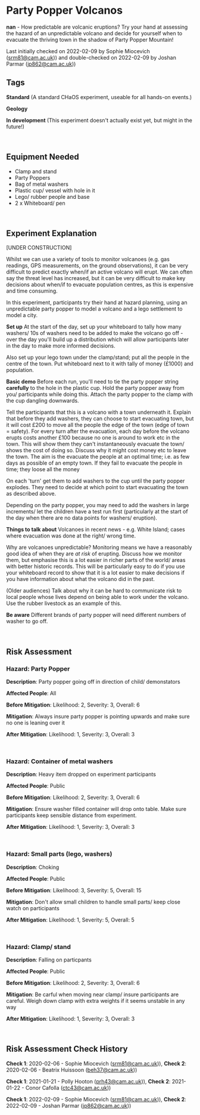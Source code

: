 # Party Popper Volcanos

**nan** - How predictable are volcanic eruptions? Try your hand at assessing the hazard of an unpredictable volcano and decide for yourself when to evacuate the thriving town in the shadow of Party Popper Mountain!

Last initially checked on 2022-02-09 by Sophie Miocevich (srm81@cam.ac.uk)) and double-checked on 2022-02-09 by Joshan Parmar (jp862@cam.ac.uk))

## Tags
<!--- Start Tags (DO NOT REMOVE THIS COMMENT) --->

**Standard** (A standard CHaOS experiment, useable for all hands-on events.)

**Geology**

**In development** (This experiment doesn't actually exist yet, but might in the future!)
<!--- End Tags (DO NOT REMOVE THIS COMMENT) --->

<br/>

## Equipment Needed 
- Clamp and stand
- Party Poppers
- Bag of metal washers
- Plastic cup/ vessel with hole in it
- Lego/ rubber people and base
- 2 x Whiteboard/ pen

<br/>

## Experiment Explanation 

[UNDER CONSTRUCTION]

Whilst we can use a variety of tools to monitor volcanoes (e.g. gas readings, GPS measurements, on the ground observations), it can be very difficult to predict exactly when/if an active volcano will erupt. We can often say the threat level has increased, but it can be very difficult to make key decisions about when/if to evacuate population centres, as this is expensive and time consuming. 

In this experiment, participants try their hand at hazard planning, using an unpredictable party popper to model a volcano and a lego settlement to model a city. 

**Set up**
At the start of the day, set up your whiteboard to tally how many washers/ 10s of washers need to be added to make the volcano go off - over the day you'll build up a distribution which will allow participants later in the day to make more informed decisions.

Also set up your lego town under the clamp/stand; put all the people in the centre of the town. Put whiteboard next to it with tally of money (£1000) and population. 

**Basic demo**
Before each run, you'll need to tie the party popper string  **carefully**  to the hole in the plastic cup. Hold the party popper away from you/ participants while doing this. Attach the party popper to the clamp with the cup dangling downwards. 

Tell the participants that this is a volcano with a town underneath it. Explain that before they add washers, they can choose to start evacuating town, but it will cost £200 to move all the people the edge of the town (edge of town = safety). For every turn after the evacuation, each day before the volcano erupts costs another £100 because no one is around to work etc in the town. This will show them they can't instantaneously evacuate the town/ shows the cost of doing so. Discuss why it might cost money etc to leave the town. The aim is the evacuate the people at an optimal time; i.e. as few days as possible of an empty town. If they fail to evacuate the people in time; they loose all the money

On each 'turn' get them to add washers to the cup until the party popper explodes. They need to decide at which point to start evacuating the town as described above. 

Depending on the party popper, you may need to add the washers in large increments/ let the children have a test run first (particularly at the start of the day when there are no data points for washers/ eruption).

 **Things to talk about** 
Volcanoes in recent news - e.g. White Island; cases where evacuation was done at the right/ wrong time. 

Why are volcanoes unpredictable? Monitoring means we have a reasonably good idea of when they are *at risk* of erupting. Discuss how we monitor them, but emphasise this is a lot easier in richer parts of the world/ areas with better historic records. This will be particularly easy to do if you use your whiteboard record to show that it is a lot easier to make decisions if you have information about what the volcano did in the past. 

(Older audiences) Talk about why it can be hard to communicate risk to local people whose lives depend on being able to work under the volcano. Use the rubber livestock as an example of this.

 **Be aware** 
Different brands of party popper will need different numbers of washer to go off.






<br/>

## Risk Assessment

### **Hazard**: Party Popper

**Description**: Party popper going off in direction of child/ demonstators

**Affected People**: All

**Before Mitigation**: Likelihood: 2, Severity: 3, Overall: 6

**Mitigation**: Always insure party popper is pointing upwards and make sure no one is leaning over it

**After Mitigation**: Likelihood: 1, Severity: 3, Overall: 3

<br/>

### **Hazard**: Container of metal washers

**Description**: Heavy item dropped on experiment participants

**Affected People**: Public

**Before Mitigation**: Likelihood: 2, Severity: 3, Overall: 6

**Mitigation**: Ensure washer filled container will drop onto table. Make sure participants keep sensible distance from experiment.

**After Mitigation**: Likelihood: 1, Severity: 3, Overall: 3

<br/>

### **Hazard**: Small parts (lego, washers)

**Description**: Choking

**Affected People**: Public

**Before Mitigation**: Likelihood: 3, Severity: 5, Overall: 15

**Mitigation**: Don't allow small children to handle small parts/ keep close watch on participants

**After Mitigation**: Likelihood: 1, Severity: 5, Overall: 5

<br/>

### **Hazard**: Clamp/ stand

**Description**: Falling on particpants

**Affected People**: Public

**Before Mitigation**: Likelihood: 2, Severity: 3, Overall: 6

**Mitigation**: Be carful when moving near clamp/ insure participants are careful. Weigh down clamp with extra weights if it seems unstable in any way

**After Mitigation**: Likelihood: 1, Severity: 3, Overall: 3

<br/>

## Risk Assessment Check History 

**Check 1**: 2020-02-06 - Sophie Miocevich (srm81@cam.ac.uk)), **Check 2**: 2020-02-06 - Beatrix Huissoon (beh37@cam.ac.uk))

**Check 1**: 2021-01-21 - Polly Hooton (prh43@cam.ac.uk)), **Check 2**: 2021-01-22 - Conor Cafolla (ctc43@cam.ac.uk))

**Check 1**: 2022-02-09 - Sophie Miocevich (srm81@cam.ac.uk)), **Check 2**: 2022-02-09 - Joshan Parmar (jp862@cam.ac.uk))